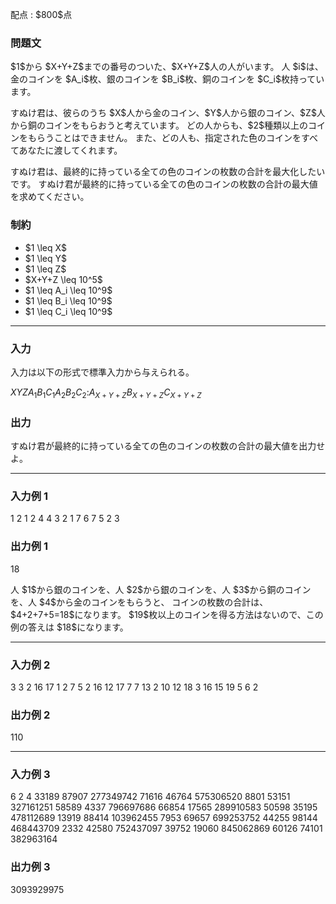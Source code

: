 
<div>

<span>

<span>

<p>
配点 : $800$点
</p>

<div>

<section>

### **問題文**

<p>
$1$から $X+Y+Z$までの番号のついた、$X+Y+Z$人の人がいます。
人 $i$は、金のコインを $A_i$枚、銀のコインを $B_i$枚、銅のコインを $C_i$枚持っています。
</p>

<p>
すぬけ君は、彼らのうち $X$人から金のコイン、$Y$人から銀のコイン、$Z$人から銅のコインをもらおうと考えています。
どの人からも、$2$種類以上のコインをもらうことはできません。
また、どの人も、指定された色のコインをすべてあなたに渡してくれます。
</p>

<p>
すぬけ君は、最終的に持っている全ての色のコインの枚数の合計を最大化したいです。
すぬけ君が最終的に持っている全ての色のコインの枚数の合計の最大値を求めてください。
</p>

</section>

</div>

<div>

<section>

### **制約**

<ul>

<li>
$1 \leq X$
</li>

<li>
$1 \leq Y$
</li>

<li>
$1 \leq Z$
</li>

<li>
$X+Y+Z \leq 10^5$
</li>

<li>
$1 \leq A_i \leq 10^9$
</li>

<li>
$1 \leq B_i \leq 10^9$
</li>

<li>
$1 \leq C_i \leq 10^9$
</li>

</ul>

</section>

</div>

---

<div>

<div>

<section>

### **入力**

<p>
入力は以下の形式で標準入力から与えられる。
</p>

<div>

$X$$Y$$Z$$A_1$$B_1$$C_1$$A_2$$B_2$$C_2$$:$$A_{X+Y+Z}$$B_{X+Y+Z}$$C_{X+Y+Z}$
</div>

</section>

</div>

<div>

<section>

### **出力**

<p>
すぬけ君が最終的に持っている全ての色のコインの枚数の合計の最大値を出力せよ。
</p>

</section>

</div>

</div>

---

<div>

<section>

### **入力例 1**

<div>

1 2 1
2 4 4
3 2 1
7 6 7
5 2 3

</div>

</section>

</div>

<div>

<section>

### **出力例 1**

<div>

18

</div>

<p>
人 $1$から銀のコインを、人 $2$から銀のコインを、人 $3$から銅のコインを、人 $4$から金のコインをもらうと、
コインの枚数の合計は、$4+2+7+5=18$になります。
$19$枚以上のコインを得る方法はないので、この例の答えは $18$になります。
</p>

</section>

</div>

---

<div>

<section>

### **入力例 2**

<div>

3 3 2
16 17 1
2 7 5
2 16 12
17 7 7
13 2 10
12 18 3
16 15 19
5 6 2

</div>

</section>

</div>

<div>

<section>

### **出力例 2**

<div>

110

</div>

</section>

</div>

---

<div>

<section>

### **入力例 3**

<div>

6 2 4
33189 87907 277349742
71616 46764 575306520
8801 53151 327161251
58589 4337 796697686
66854 17565 289910583
50598 35195 478112689
13919 88414 103962455
7953 69657 699253752
44255 98144 468443709
2332 42580 752437097
39752 19060 845062869
60126 74101 382963164

</div>

</section>

</div>

<div>

<section>

### **出力例 3**

<div>

3093929975

</div>

</section>

</div>

</span>

</span>

</div>
